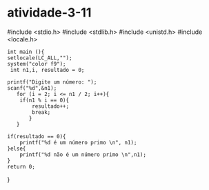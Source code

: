 # atividade-3-11

#include <stdio.h>
#include <stdlib.h>
#include <unistd.h>
#include <locale.h>

	int main (){
	setlocale(LC_ALL,"");
	system("color f9");	
	 int n1,i, resultado = 0;	
	
	printf("Digite um número: ");
	scanf("%d",&n1);
	   for (i = 2; i <= n1 / 2; i++){
	   	if(n1 % i == 0){
	   		resultado++;
	   		break;
	       }
	   }	
	
	if(resultado == 0){
		printf("%d é um número primo \n", n1);
    }else{	
     	printf("%d não é um número primo \n",n1);
    }
	return 0;
}
